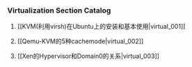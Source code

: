 ### Virtualization Section Catalog

1. [[KVM(利用virsh)在Ubuntu上的安装和基本使用|virtual_001]] 

1. [[Qemu-KVM的5种cachemode|virtual_002]]

1. [[Xen的Hypervisor和Domain0的关系|virtual_003]] 